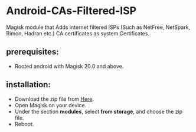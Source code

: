 # Android-CAs-Filtered-ISP
Magisk module that Adds internet filtered ISPs (Such as NetFree, NetSpark, Rimon, Hadran etc.) CA certificates as system
Certificates.

## prerequisites:
* Rooted android with Magisk 20.0 and above.

## installation:
* Download the zip file from [Here](https://github.com/Sivan22/ca-netfree/releases).
* Open Magisk on your device.
* Under the section **modules**, select **from storage**, and choose the zip file.
* Reboot.

